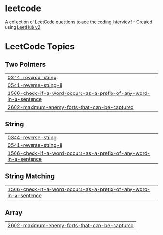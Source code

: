 # leetcode
A collection of LeetCode questions to ace the coding interview! - Created using [LeetHub v2](https://github.com/arunbhardwaj/LeetHub-2.0)

<!---LeetCode Topics Start-->
# LeetCode Topics
## Two Pointers
|  |
| ------- |
| [0344-reverse-string](https://github.com/santoshkunwar8/leetcode/tree/master/0344-reverse-string) |
| [0541-reverse-string-ii](https://github.com/santoshkunwar8/leetcode/tree/master/0541-reverse-string-ii) |
| [1566-check-if-a-word-occurs-as-a-prefix-of-any-word-in-a-sentence](https://github.com/santoshkunwar8/leetcode/tree/master/1566-check-if-a-word-occurs-as-a-prefix-of-any-word-in-a-sentence) |
| [2602-maximum-enemy-forts-that-can-be-captured](https://github.com/santoshkunwar8/leetcode/tree/master/2602-maximum-enemy-forts-that-can-be-captured) |
## String
|  |
| ------- |
| [0344-reverse-string](https://github.com/santoshkunwar8/leetcode/tree/master/0344-reverse-string) |
| [0541-reverse-string-ii](https://github.com/santoshkunwar8/leetcode/tree/master/0541-reverse-string-ii) |
| [1566-check-if-a-word-occurs-as-a-prefix-of-any-word-in-a-sentence](https://github.com/santoshkunwar8/leetcode/tree/master/1566-check-if-a-word-occurs-as-a-prefix-of-any-word-in-a-sentence) |
## String Matching
|  |
| ------- |
| [1566-check-if-a-word-occurs-as-a-prefix-of-any-word-in-a-sentence](https://github.com/santoshkunwar8/leetcode/tree/master/1566-check-if-a-word-occurs-as-a-prefix-of-any-word-in-a-sentence) |
## Array
|  |
| ------- |
| [2602-maximum-enemy-forts-that-can-be-captured](https://github.com/santoshkunwar8/leetcode/tree/master/2602-maximum-enemy-forts-that-can-be-captured) |
<!---LeetCode Topics End-->